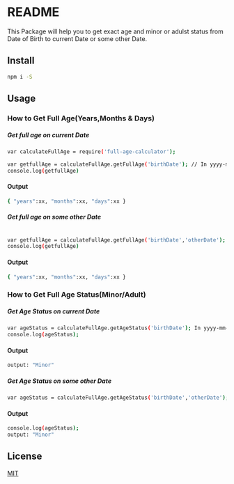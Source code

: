 # README #

This Package will help you to get exact age and minor or adulst status from Date of Birth to current Date or some other Date.


## Install

```bash
npm i -S 
```

## Usage ##
### How to Get Full Age(Years,Months & Days) ###
##### Get full age on current Date ##### 
```bash
var calculateFullAge = require('full-age-calculator');

var getfullAge = calculateFullAge.getFullAge('birthDate'); // In yyyy-mm-dd format. example: 1998-12-25
console.log(getfullAge)
```
#### Output ####
```bash
{ "years":xx, "months":xx, "days":xx }
```

##### Get full age on some other Date ##### 
```bash

var getfullAge = calculateFullAge.getFullAge('birthDate','otherDate'); // In yyyy-mm-dd format. Example: 1999-12-25
console.log(getfullAge)
```
#### Output ####
```bash
{ "years":xx, "months":xx, "days":xx }
```


### How to Get Full Age Status(Minor/Adult) ###
##### Get Age Status on current Date ##### 
```bash
var ageStatus = calculateFullAge.getAgeStatus('birthDate'); In yyyy-mm-dd format. Example: 1999-12-25
console.log(ageStatus); 
```
#### Output ####
```bash
output: "Minor"
```
##### Get Age Status on some other Date ##### 
```bash
var ageStatus = calculateFullAge.getAgeStatus('birthDate','otherDate'); In yyyy-mm-dd format. example: 1998-12-25
```
#### Output ####
```bash
console.log(ageStatus); 
output: "Minor"
```


## License

[MIT]()


[npm-url]: https://npmjs.org/package/full-age-calculator

